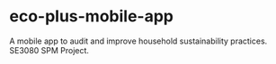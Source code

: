 # eco-plus-mobile-app
A mobile app to audit and improve household sustainability practices. SE3080 SPM Project.
